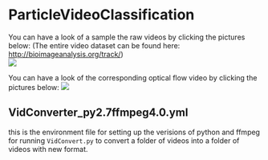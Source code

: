 # ParticleVideoClassification

You can have a look of a sample the raw videos by clicking the pictures below:
(The entire video dataset can be found here: http://bioimageanalysis.org/track/)  
[![](http://i3.ytimg.com/vi/GRcHFAG37GE/hqdefault.jpg)](https://www.youtube.com/watch?v=GRcHFAG37GE "")

You can have a look of the corresponding optical flow video by clicking the pictures below:
[![](http://i3.ytimg.com/vi/8jp_EeLPOqk/hqdefault.jpg)](https://www.youtube.com/watch?v=8jp_EeLPOqk "")

## VidConverter_py2.7ffmpeg4.0.yml
this is the environment file for setting up the verisions of python and ffmpeg for running `VidConvert.py` to convert a folder of videos into a folder of videos with new format.
